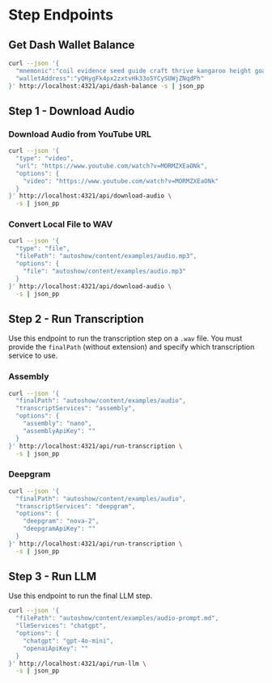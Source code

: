 # Step Endpoints

## Get Dash Wallet Balance

```bash
curl --json '{
  "mnemonic":"coil evidence seed guide craft thrive kangaroo height goat pilot bless visa",
  "walletAddress":"yQHygFk4px2zxtvHk33o5YCySUWjZNqdPh"
}' http://localhost:4321/api/dash-balance -s | json_pp
```

## Step 1 - Download Audio

### Download Audio from YouTube URL

```bash
curl --json '{
  "type": "video",
  "url": "https://www.youtube.com/watch?v=MORMZXEaONk",
  "options": {
    "video": "https://www.youtube.com/watch?v=MORMZXEaONk"
  }
}' http://localhost:4321/api/download-audio \
  -s | json_pp
```

### Convert Local File to WAV

```bash
curl --json '{
  "type": "file",
  "filePath": "autoshow/content/examples/audio.mp3",
  "options": {
    "file": "autoshow/content/examples/audio.mp3"
  }
}' http://localhost:4321/api/download-audio \
  -s | json_pp
```

## Step 2 - Run Transcription

Use this endpoint to run the transcription step on a `.wav` file. You must provide the `finalPath` (without extension) and specify which transcription service to use.

### Assembly

```bash
curl --json '{
  "finalPath": "autoshow/content/examples/audio",
  "transcriptServices": "assembly",
  "options": {
    "assembly": "nano",
    "assemblyApiKey": ""
  }
}' http://localhost:4321/api/run-transcription \
  -s | json_pp
```

### Deepgram

```bash
curl --json '{
  "finalPath": "autoshow/content/examples/audio",
  "transcriptServices": "deepgram",
  "options": {
    "deepgram": "nova-2",
    "deepgramApiKey": ""
  }
}' http://localhost:4321/api/run-transcription \
  -s | json_pp
```

## Step 3 - Run LLM

Use this endpoint to run the final LLM step.

```bash
curl --json '{
  "filePath": "autoshow/content/examples/audio-prompt.md",
  "llmServices": "chatgpt",
  "options": {
    "chatgpt": "gpt-4o-mini",
    "openaiApiKey": ""
  }
}' http://localhost:4321/api/run-llm \
  -s | json_pp
```
